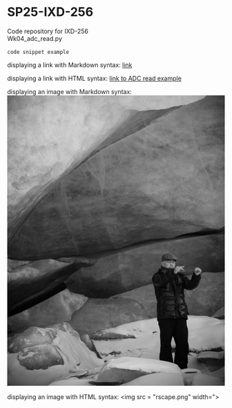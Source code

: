 # SP25-IXD-256
Code repository for IXD-256  
Wk04_adc_read.py  
```
code snippet example
```

displaying a link with Markdown syntax:
[link](Wk04_adc_read.py)  

displaying a link with HTML syntax:
<a href= "Wk04_adc_read.py">link to ADC read example</a>

displaying an image with Markdown syntax: 
![image description](rscape.png)

displaying an image with HTML syntax: 
<img src = "rscape.png" width=">
